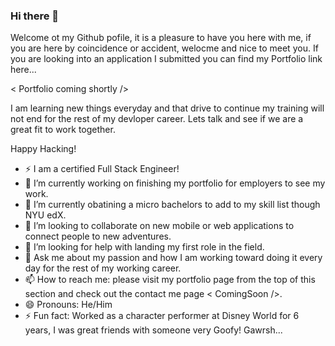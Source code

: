### Hi there 👋

Welcome ot my Github pofile, it is a pleasure to have you here with me, if you are here by coincidence or accident, welocme and nice to meet you. If you are looking into an application I submitted you can find my Portfolio link here...

< Portfolio coming shortly />

I am learning new things everyday and that drive to continue my training will not end for the rest of my devloper career. Lets talk and see if we are a great fit to work together.

Happy Hacking!

- ⚡ I am a certified Full Stack Engineer!
- 🔭 I’m currently working on finishing my portfolio for employers to see my work. 
- 🌱 I’m currently obatining a micro bachelors to add to my skill  list though NYU edX.
- 👯 I’m looking to collaborate on new mobile or web applications to connect people to new adventures.
- 🤔 I’m looking for help with landing my first role in the field.
- 💬 Ask me about my passion and how I am working toward doing it every day for the rest of my working career.
- 📫 How to reach me: please visit my portfolio page from the top of this section and check out the contact me page < ComingSoon />.
- 😄 Pronouns: He/Him
- ⚡ Fun fact: Worked as a character performer at Disney World for 6 years, I was great friends with someone very Goofy! Gawrsh...
